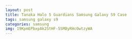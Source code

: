 ```yaml
---
layout: post
title: Tanaka Halo 5 Guardians Samsung Galaxy S9 Case
tags: samsung galaxy s9
categories: samsung
img: 19KpmEPbxpAk2StHF-5SMByRHcOwtzyWA
---
```

